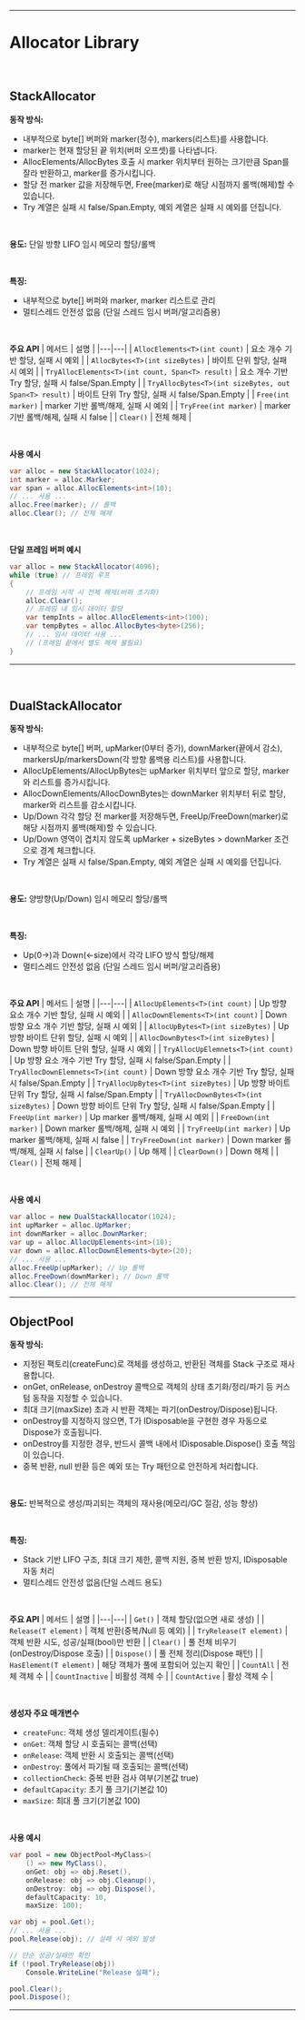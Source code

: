 
---
# Allocator Library

<br>

## StackAllocator

**동작 방식:**
- 내부적으로 byte[] 버퍼와 marker(정수), markers(리스트)를 사용합니다.
- marker는 현재 할당된 끝 위치(버퍼 오프셋)를 나타냅니다.
- AllocElements/AllocBytes 호출 시 marker 위치부터 원하는 크기만큼 Span<T>를 잘라 반환하고, marker를 증가시킵니다.
- 할당 전 marker 값을 저장해두면, Free(marker)로 해당 시점까지 롤백(해제)할 수 있습니다.
- Try 계열은 실패 시 false/Span.Empty, 예외 계열은 실패 시 예외를 던집니다.

<br>

**용도:** 단일 방향 LIFO 임시 메모리 할당/롤백

<br>

**특징:**
- 내부적으로 byte[] 버퍼와 marker, marker 리스트로 관리
- 멀티스레드 안전성 없음 (단일 스레드 임시 버퍼/알고리즘용)

<br>

**주요 API**
| 메서드 | 설명 |
|---|---|
| `AllocElements<T>(int count)` | 요소 개수 기반 할당, 실패 시 예외 |
| `AllocBytes<T>(int sizeBytes)` | 바이트 단위 할당, 실패 시 예외 |
| `TryAllocElements<T>(int count, Span<T> result)` | 요소 개수 기반 Try 할당, 실패 시 false/Span.Empty |
| `TryAllocBytes<T>(int sizeBytes, out Span<T> result)` | 바이트 단위 Try 할당, 실패 시 false/Span.Empty |
| `Free(int marker)` | marker 기반 롤백/해제, 실패 시 예외 |
| `TryFree(int marker)` | marker 기반 롤백/해제, 실패 시 false |
| `Clear()` | 전체 해제 |

<br>

**사용 예시**

```csharp
var alloc = new StackAllocator(1024);
int marker = alloc.Marker;
var span = alloc.AllocElements<int>(10);
// ... 사용 ...
alloc.Free(marker); // 롤백
alloc.Clear(); // 전체 해제
```

<br>

**단일 프레임 버퍼 예시**
```csharp
var alloc = new StackAllocator(4096);
while (true) // 프레임 루프
{
	// 프레임 시작 시 전체 해제(버퍼 초기화)
	alloc.Clear();
	// 프레임 내 임시 데이터 할당
	var tempInts = alloc.AllocElements<int>(100);
	var tempBytes = alloc.AllocBytes<byte>(256);
	// ... 임시 데이터 사용 ...
	// (프레임 끝에서 별도 해제 불필요)
}
```

---

<br>


## DualStackAllocator

**동작 방식:**
- 내부적으로 byte[] 버퍼, upMarker(0부터 증가), downMarker(끝에서 감소), markersUp/markersDown(각 방향 롤백용 리스트)를 사용합니다.
- AllocUpElements/AllocUpBytes는 upMarker 위치부터 앞으로 할당, marker와 리스트를 증가시킵니다.
- AllocDownElements/AllocDownBytes는 downMarker 위치부터 뒤로 할당, marker와 리스트를 감소시킵니다.
- Up/Down 각각 할당 전 marker를 저장해두면, FreeUp/FreeDown(marker)로 해당 시점까지 롤백(해제)할 수 있습니다.
- Up/Down 영역이 겹치지 않도록 upMarker + sizeBytes > downMarker 조건으로 경계 체크합니다.
- Try 계열은 실패 시 false/Span.Empty, 예외 계열은 실패 시 예외를 던집니다.

<br>

**용도:** 양방향(Up/Down) 임시 메모리 할당/롤백

<br>

**특징:**
- Up(0→)과 Down(←size)에서 각각 LIFO 방식 할당/해제
- 멀티스레드 안전성 없음 (단일 스레드 임시 버퍼/알고리즘용)

<br>

**주요 API**
| 메서드 | 설명 |
|---|---|
| `AllocUpElements<T>(int count)` | Up 방향 요소 개수 기반 할당, 실패 시 예외 |
| `AllocDownElements<T>(int count)` | Down 방향 요소 개수 기반 할당, 실패 시 예외 |
| `AllocUpBytes<T>(int sizeBytes)` | Up 방향 바이트 단위 할당, 실패 시 예외 |
| `AllocDownBytes<T>(int sizeBytes)` | Down 방향 바이트 단위 할당, 실패 시 예외 |
| `TryAllocUpElemnets<T>(int count)` | Up 방향 요소 개수 기반 Try 할당, 실패 시 false/Span.Empty |
| `TryAllocDownElemnets<T>(int count)` | Down 방향 요소 개수 기반 Try 할당, 실패 시 false/Span.Empty |
| `TryAllocUpBytes<T>(int sizeBytes)` | Up 방향 바이트 단위 Try 할당, 실패 시 false/Span.Empty |
| `TryAllocDownBytes<T>(int sizeBytes)` | Down 방향 바이트 단위 Try 할당, 실패 시 false/Span.Empty |
| `FreeUp(int marker)` | Up marker 롤백/해제, 실패 시 예외 |
| `FreeDown(int marker)` | Down marker 롤백/해제, 실패 시 예외 |
| `TryFreeUp(int marker)` | Up marker 롤백/해제, 실패 시 false |
| `TryFreeDown(int marker)` | Down marker 롤백/해제, 실패 시 false |
| `ClearUp()` | Up 해제 |
| `ClearDown()` | Down 해제 |
| `Clear()` | 전체 해제 |

<br>

**사용 예시**
```csharp
var alloc = new DualStackAllocator(1024);
int upMarker = alloc.UpMarker;
int downMarker = alloc.DownMarker;
var up = alloc.AllocUpElements<int>(10);
var down = alloc.AllocDownElements<byte>(20);
// ... 사용 ...
alloc.FreeUp(upMarker); // Up 롤백
alloc.FreeDown(downMarker); // Down 롤백
alloc.Clear(); // 전체 해제
```

---

## ObjectPool

**동작 방식:**
- 지정된 팩토리(createFunc)로 객체를 생성하고, 반환된 객체를 Stack 구조로 재사용합니다.
- onGet, onRelease, onDestroy 콜백으로 객체의 상태 초기화/정리/파기 등 커스텀 동작을 지정할 수 있습니다.
- 최대 크기(maxSize) 초과 시 반환 객체는 파기(onDestroy/Dispose)됩니다.
- onDestroy를 지정하지 않으면, T가 IDisposable을 구현한 경우 자동으로 Dispose가 호출됩니다.
- onDestroy를 지정한 경우, 반드시 콜백 내에서 IDisposable.Dispose() 호출 책임이 있습니다.
- 중복 반환, null 반환 등은 예외 또는 Try 패턴으로 안전하게 처리합니다.

<br>

**용도:** 반복적으로 생성/파괴되는 객체의 재사용(메모리/GC 절감, 성능 향상)

<br>

**특징:**
- Stack 기반 LIFO 구조, 최대 크기 제한, 콜백 지원, 중복 반환 방지, IDisposable 자동 처리
- 멀티스레드 안전성 없음(단일 스레드 용도)

<br>


**주요 API**
| 메서드 | 설명 |
|---|---|
| `Get()` | 객체 할당(없으면 새로 생성) |
| `Release(T element)` | 객체 반환(중복/Null 등 예외) |
| `TryRelease(T element)` | 객체 반환 시도, 성공/실패(bool)만 반환 |
| `Clear()` | 풀 전체 비우기(onDestroy/Dispose 호출) |
| `Dispose()` | 풀 전체 정리(Dispose 패턴) |
| `HasElement(T element)` | 해당 객체가 풀에 포함되어 있는지 확인 |
| `CountAll` | 전체 객체 수 |
| `CountInactive` | 비활성 객체 수 |
| `CountActive` | 활성 객체 수 |

<br>

**생성자 주요 매개변수**
- `createFunc`: 객체 생성 델리게이트(필수)
- `onGet`: 객체 할당 시 호출되는 콜백(선택)
- `onRelease`: 객체 반환 시 호출되는 콜백(선택)
- `onDestroy`: 풀에서 파기될 때 호출되는 콜백(선택)
- `collectionCheck`: 중복 반환 검사 여부(기본값 true)
- `defaultCapacity`: 초기 풀 크기(기본값 10)
- `maxSize`: 최대 풀 크기(기본값 100)

<br>


**사용 예시**
```csharp
var pool = new ObjectPool<MyClass>(
	() => new MyClass(),
	onGet: obj => obj.Reset(),
	onRelease: obj => obj.Cleanup(),
	onDestroy: obj => obj.Dispose(),
	defaultCapacity: 10,
	maxSize: 100);

var obj = pool.Get();
// ... 사용 ...
pool.Release(obj); // 실패 시 예외 발생

// 단순 성공/실패만 확인
if (!pool.TryRelease(obj))
	Console.WriteLine("Release 실패");

pool.Clear();
pool.Dispose();
```

---
